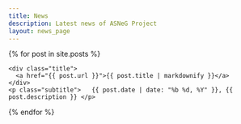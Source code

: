 ```yaml
---
title: News
description: Latest news of ASNeG Project
layout: news_page
---
```


<div class="tile is-ancestor is-vertical">
{% for post in site.posts %}
  <article class="tile is-child">

    <div class="title">
      <a href="{{ post.url }}">{{ post.title | markdownify }}</a>
    </div>
    <p class="subtitle">   {{ post.date | date: "%b %d, %Y" }}, {{ post.description }} </p>
  </article>
{% endfor %}
</div>
